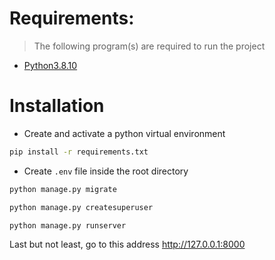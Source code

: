 # Requirements:

> The following program(s) are required to run the project

- [Python3.8.10](https://www.python.org/downloads/)

# Installation

- Create and activate a python virtual environment

```bash
pip install -r requirements.txt
```

- Create `.env` file inside the root directory

```bash
python manage.py migrate
```

```bash
python manage.py createsuperuser
```

```bash
python manage.py runserver
```

Last but not least, go to this address http://127.0.0.1:8000

